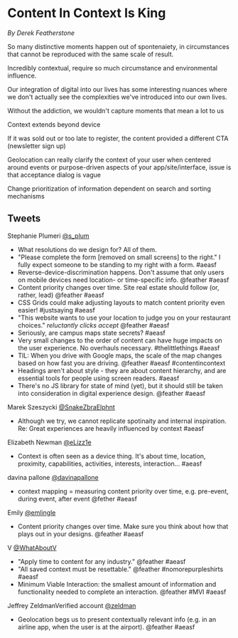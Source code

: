 Content In Context Is King
==========================
*By Derek Featherstone*

So many distinctive moments happen out of spontenaiety, in circumstances that cannot be reproduced with the same scale of result.

Incredibly contextual, require so much circumstance and environmental influence.

Our integration of digital into our lives has some interesting nuances where we don't actually see the complexities we've introduced into our own lives.

Without the addiction, we wouldn't capture moments that mean a lot to us

Context extends beyond device

If it was sold out or too late to register, the content provided a different CTA (newsletter sign up)

Geolocation can really clarify the context of your user when centered around events or purpose-driven aspects of your app/site/interface, issue is that acceptance dialog is vague

Change prioritization of information dependent on search and sorting mechanisms

Tweets
------
Stephanie Plumeri ‏[@s_plum](http://www.twitter.com/s_plum)

- What resolutions do we design for? All of them.
- "Please complete the form [removed on small screens] to the right." I fully expect someone to be standing to my right with a form. #aeasf
- Reverse-device-discrimination happens. Don't assume that only users on mobile devices need location- or time-specific info. @feather #aeasf
- Content priority changes over time. Site real estate should follow (or, rather, lead) @feather #aeasf
- CSS Grids could make adjusting layouts to match content priority even easier! #justsaying #aeasf
- "This website wants to use your location to judge you on your restaurant choices." *reluctantly clicks accept* @feather #aeasf
- Seriously, are campus maps state secrets? #aeasf
- Very small changes to the order of content can have huge impacts on the user experience. No overhauls necessary. #thelittlethings #aeasf
- TIL: When you drive with Google maps, the scale of the map changes based on how fast you are driving. @feather #aeasf #contentincontext
- Headings aren't about style - they are about content hierarchy, and are essential tools for people using screen readers. #aeasf
- There's no JS library for state of mind (yet), but it should still be taken into consideration in digital experience design. @feather #aeasf

Marek Szeszycki ‏[@SnakeZbraElphnt](http://www.twitter.com/SnakeZbraElphnt)

- Although we try, we cannot replicate spotinaity and internal inspiration. Re: Great experiences are heavily influenced by context #aeasf

Elizabeth Newman ‏[@eLizz1e](http://www.twitter.com/eLizz1e)

- Context is often seen as a device thing. It's about time, location, proximity, capabilities, activities, interests, interaction... #aeasf

davina pallone ‏[@davinapallone](http://www.twitter.com/davinapallone)

- context mapping = measuring content priority over time, e.g. pre-event, during event, after event @fether #aeasf

Emily ‏[@emlingle](http://www.twitter.com/emlingle)

- Content priority changes over time. Make sure you think about how that plays out in your designs. @feather #aeasf

V [‏@WhatAboutV](http://www.twitter.com/‏@WhatAboutV)

- "Apply time to content for any industry." @feather #aeasf
- "All saved context must be resettable." @feather #nomorepurpleshirts #aeasf
- Minimum Viable Interaction: the smallest amount of information and functionality
needed to complete an interaction. @feather #MVI #aeasf

Jeffrey ZeldmanVerified account ‏[@zeldman](http://www.twitter.com/zeldman)

- Geolocation begs us to present contextually relevant info (e.g. in an airline app, when the user is at the airport). @feather #aeasf
